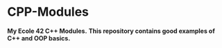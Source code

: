 # CPP-Modules
**My Ecole 42 C++ Modules.**
**This repository contains good examples of C++ and OOP basics.**
